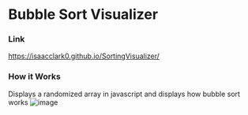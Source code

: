 # Bubble Sort Visualizer
### Link
https://isaacclark0.github.io/SortingVisualizer/
### How it Works
Displays a randomized array in javascript and displays how bubble sort works
![image](https://user-images.githubusercontent.com/118412831/231932130-bb0c52c3-061f-4e4e-8c5b-d3458238f3c2.png)
